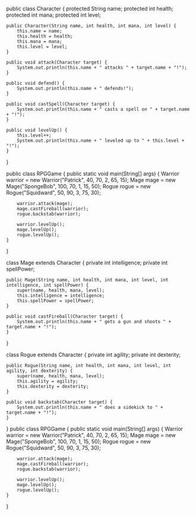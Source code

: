 public class Character {
    protected String name;
    protected int health;
    protected int mana;
    protected int level;

    public Character(String name, int health, int mana, int level) {
        this.name = name;
        this.health = health;
        this.mana = mana;
        this.level = level;
    }

    public void attack(Character target) {
        System.out.println(this.name + " attacks " + target.name + "!");
    }

    public void defend() {
        System.out.println(this.name + " defends!");
    }

    public void castSpell(Character target) {
        System.out.println(this.name + " casts a spell on " + target.name + "!");
    }

    public void levelUp() {
        this.level++;
        System.out.println(this.name + " leveled up to " + this.level + "!");
    }
}

public class RPGGame {
    public static void main(String[] args) {
        Warrior warrior = new Warrior("Patrick", 40, 70, 2, 65, 15);
        Mage mage = new Mage("SpongeBob", 100, 70, 1, 15, 50);
        Rogue rogue = new Rogue("Squidward", 50, 90, 3, 75, 30);

        warrior.attack(mage);
        mage.castFireball(warrior);
        rogue.backstab(warrior);

        warrior.levelUp();
        mage.levelUp();
        rogue.levelUp();
    }
}

class Mage extends Character {
    private int intelligence;
    private int spellPower;

    public Mage(String name, int health, int mana, int level, int intelligence, int spellPower) {
        super(name, health, mana, level);
        this.intelligence = intelligence;
        this.spellPower = spellPower;
    }

    public void castFireball(Character target) {
        System.out.println(this.name + " gets a gun and shoots " + target.name + "!");
    }
}

class Rogue extends Character {
    private int agility;
    private int dexterity;

    public Rogue(String name, int health, int mana, int level, int agility, int dexterity) {
        super(name, health, mana, level);
        this.agility = agility;
        this.dexterity = dexterity;
    }

    public void backstab(Character target) {
        System.out.println(this.name + " does a sidekick to " + target.name + "!");
    }
}
public class RPGGame {
    public static void main(String[] args) {
        Warrior warrior = new Warrior("Patrick", 40, 70, 2, 65, 15);
        Mage mage = new Mage("SpongeBob", 100, 70, 1, 15, 50);
        Rogue rogue = new Rogue("Squidward", 50, 90, 3, 75, 30);

        warrior.attack(mage);
        mage.castFireball(warrior);
        rogue.backstab(warrior);

        warrior.levelUp();
        mage.levelUp();
        rogue.levelUp();
    }
}
